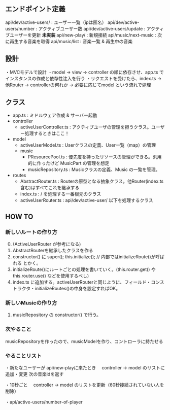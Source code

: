 ## エンドポイント定義
api/dev/active-users/         : ユーザー一覧（ipは匿名）
api/dev/active-users/number   : アクティブユーザー数
api/dev/active-users/update   : アクティブユーザーを更新
**未実装**
api/new-play/             : 新規接続
api/music/next-music      : 次に再生する音楽を取得
api/music/list            : 音楽一覧 & 再生中の音楽

## 設計
・MVCモデルで設計
・model -> view -> controller の順に依存させ、app.ts でインスタンスの作成と依存性注入を行う
・リクエストを受けたら、index.ts -> 他Router -> controllerの何れか -> 必要に応じてmodel という流れで処理

## クラス
- app.ts : ミドルウェア作成 & サーバー起動
- controller
  - activeUserController.ts : アクティブユーザの管理を担うクラス。ユーザー処理するときはここ！
- model
  - activeUserModel.ts : Userクラスの定義、User一覧（map）の管理
  - music
    - PResourcePool.ts   : 優先度を持ったリソースの管理ができる。汎用的に作ったけど MusicPart の管理を想定
    - musicRepository.ts : Musicクラスの定義、Music の一覧を管理。
- routes
  - AbstractRouter.ts   : Routerの原型となる抽象クラス。他Router(index.ts含む)はすべてこれを継承する
  - index.ts            : / を処理する一番根元のクラス
  - activeUserRouter.ts : api/dev/active-user/ 以下を処理するクラス

## HOW TO
### 新しいルートの作り方
0. (ActiveUserRouter が参考になる)
1. AbstractRouterを継承したクラスを作る
2. constructor() に
   super();
   this.initialize();  // 内部ではinitializeRoute()が呼ばれる
   とかく。
3. initializeRoute()にルートごとの処理を書いていく。(this.router.get() や this.router.use() などを使用するべし)
4. index.ts に追加する。activeUserRouterと同じように、フィールド・コンストラクタ・initializeRoutes()の中身を設定すればOK。

### 新しいMusicの作り方
1. musicRepository の constructor() で行う。

### 次やること
musicRepositoryを作ったので、musicModelを作り、コントローラに持たせる

### やることリスト

・新たなユーザーが api/new-playに来たとき
　controller -> model のリストに追加・変更
  次の音楽idを返す

・10秒ごと
　controller -> model のリストを更新（60秒接続されていない人を削除）

・api/active-users/number-of-player
